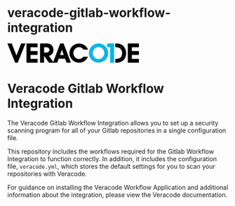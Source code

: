# veracode-gitlab-workflow-integration

![Veracode](imgs/vclogo.png)

# Veracode Gitlab Workflow Integration 

The Veracode Gitlab Workflow Integration allows you to set up a security scanning program for all of your Gitlab repositories in a single configuration file.

This repository includes the workflows required for the Gitlab Workflow Integration to function correctly. In addition, it includes the configuration file, `veracode.yml`, which stores the default settings for you to scan your repositories with Veracode.

For guidance on installing the Veracode Workflow Application and additional information about the integration, please view the Veracode documentation.
